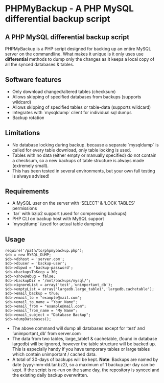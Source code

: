 PHPMyBackup - A PHP MySQL differential backup script
====================================================

A PHP MySQL differential backup script
--------------------------------------

PHPMyBackup is a PHP script designed for backing up an entire MySQL
server on the commandline. What makes it unique is it only uses use
**differential** methods to dump only the changes as it keeps a local
copy of all the synced databases & tables.

Software features
-----------------

-   Only download changed/altered tables (checksum)
-   Allows skipping of specified databases from backups (supports wildcard)
-   Allows skipping of specified tables or table-data (supports wildcard)
-   Integrates with \`mysqldump\` client for individual sql dumps
-   Backup rotation

Limitations
-----------

-   No database locking during backup. because a separate \`mysqldump\`
    is called for every table download, only table locking is used.
-   Tables with no data (either empty or manually specified) do not
    contain a checksum, so a new backups of table structure is always
    made (extremely small).
-   This has been tested in several environments, but your own full
    testing is always advised!

Requirements
------------

-   A MySQL user on the server with ‘SELECT’ & ‘LOCK TABLES’ permissions
-   \`tar\` with bzip2 support (used for compressing backups)
-   PHP CLI on backup host with MySQL support
-   \`mysqldump\` (used for actual table dumping)

Usage
-----

    require('/path/to/phpmybackup.php');
    $db = new MYSQL_DUMP;
    $db->dbhost = 'server.com';
    $db->dbuser = 'backup-user';
    $db->dbpwd = 'backup-password';
    $db->backupsToKeep = 30;
    $db->showDebug = false;
    $db->backupDir = '/mnt/backups/mysql/';
    $db->ignoreList = array('test','unimportant_db');
    $db->emptyList = array('largedb.large_table1','largedb.cachetable');
    $db->email_backup = true;
    $db->email_to = "example@mail.com";
    $db->email_to_name = "Your Name";
    $db->email_from = "example@mail.com";
    $db->email_from_name = "My Name";
    $db->email_subject = "Database Backup";
    $db->dumpDatabases();

-   The above command will dump all databases except for ‘test’ and
    ‘unimportant\_db’ from server.com
-   The data from two tables, large\_table1 & cachetable, (found in
    database largedb) will be ignored, however the table structure will
    be backed up. This is especially handy if you have temporary tables
    or large tables which contain unimportant / cached data.
-   A total of 30-days of backups will be kept. **Note**: Backups are
    named by date (yyyy-mm-dd.tar.bz2), so a maximum of 1 backup per day
    can be kept. If the script is re-run on the same day, the repository
    is synced and the existing daily backup overwritten.
